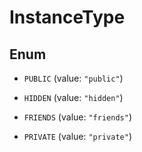 

# InstanceType

## Enum


* `PUBLIC` (value: `"public"`)

* `HIDDEN` (value: `"hidden"`)

* `FRIENDS` (value: `"friends"`)

* `PRIVATE` (value: `"private"`)



